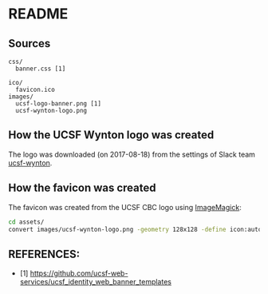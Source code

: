 # README

## Sources

```
css/
  banner.css [1]

ico/
  favicon.ico
images/
  ucsf-logo-banner.png [1]
  ucsf-wynton-logo.png
```

## How the UCSF Wynton logo was created

The logo was downloaded (on 2017-08-18) from the settings of Slack team [ucsf-wynton](https://ucsf-wynton.slack.com/messages).


## How the favicon was created
The favicon was created from the UCSF CBC logo using [ImageMagick](http://www.imagemagick.org/):
```sh
cd assets/
convert images/ucsf-wynton-logo.png -geometry 128x128 -define icon:auto-resize=64,48,32,16 favicon.ico ico/favicon.ico
```


## REFERENCES:
* [1] <https://github.com/ucsf-web-services/ucsf_identity_web_banner_templates>
